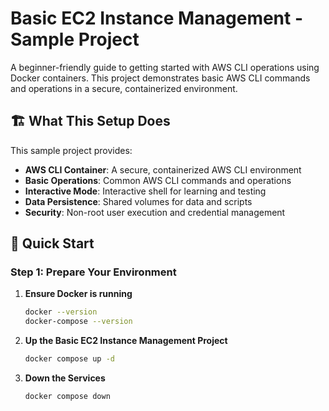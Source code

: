 # Basic EC2 Instance Management - Sample Project

A beginner-friendly guide to getting started with AWS CLI operations using Docker containers. This project demonstrates basic AWS CLI commands and operations in a secure, containerized environment.


## 🏗️ What This Setup Does

This sample project provides:

- **AWS CLI Container**: A secure, containerized AWS CLI environment
- **Basic Operations**: Common AWS CLI commands and operations
- **Interactive Mode**: Interactive shell for learning and testing
- **Data Persistence**: Shared volumes for data and scripts
- **Security**: Non-root user execution and credential management


## 🚀 Quick Start

### Step 1: Prepare Your Environment

1. **Ensure Docker is running**
   ```bash
   docker --version
   docker-compose --version
   ```

2. **Up the Basic EC2 Instance Management Project**
   ```bash
   docker compose up -d
   ```

3. **Down the Services**
   ```bash
   docker compose down
   ```
